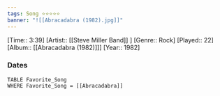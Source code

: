 ```yaml
---
tags: Song ⭐⭐⭐⭐⭐ 
banner: "![[Abracadabra (1982).jpg]]"
---
```

[Time:: 3:39]
[Artist:: [[Steve Miller Band]] ]
[Genre:: Rock]
[Played:: 22]
[Album:: [[Abracadabra (1982)]]]
[Year:: 1982]
### Dates
````dataview
TABLE Favorite_Song
WHERE Favorite_Song = [[Abracadabra]]
````
